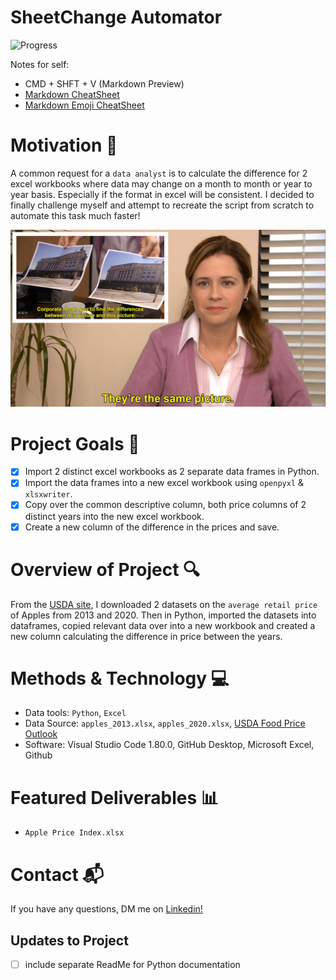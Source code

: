 # SheetChange Automator
![Progress](https://progress-bar.dev/100/?title=progress)

Notes for self: 
* CMD + SHFT + V (Markdown Preview)
* [Markdown CheatSheet]("https://learnxinyminutes.com/docs/markdown/#simple-text-styles")
* [Markdown Emoji CheatSheet]("https://gist.github.com/rxaviers/7360908")

 # Motivation :rocket:
A common request for a `data analyst` is to calculate the difference for 2 excel workbooks where data may change on a month to month or year to year basis. Especially if the format in excel will be consistent. I decided to finally challenge myself and attempt to recreate the script from scratch to automate this task much faster!

![Alt text](image.png)

# Project Goals :dart:
- [x] Import 2 distinct excel workbooks as 2 separate data frames in Python. 
- [x] Import the data frames into a new excel workbook using `openpyxl` & `xlsxwriter`. 
- [x] Copy over the common descriptive column, both price columns of 2 distinct years into the new excel workbook.
- [x] Create a new column of the difference in the prices and save. 

# Overview of Project :mag:
From the [USDA site,]("https://www.ers.usda.gov/data-products/food-price-outlook/food-price-outlook/#Consumer%20Price%20Index") I downloaded 2 datasets on the `average retail price` of Apples from 2013 and 2020. Then in Python, imported the datasets into dataframes, copied relevant data over into a new workbook and created a new column calculating the difference in price between the years. 

# Methods & Technology :computer:
* Data tools: `Python`, `Excel`
* Data Source: `apples_2013.xlsx`, `apples_2020.xlsx`, [USDA Food Price Outlook]("https://www.ers.usda.gov/data-products/food-price-outlook/food-price-outlook/#Consumer%20Price%20Index")
* Software: Visual Studio Code 1.80.0, GitHub Desktop, Microsoft Excel, Github

# Featured Deliverables :bar_chart:
* `Apple Price Index.xlsx`

# Contact :mailbox_with_mail:
If you have any questions, DM me on [Linkedin!]("https://www.linkedin.com/in/sgabriella2023/")

## Updates to Project
- [ ] include separate ReadMe for Python documentation